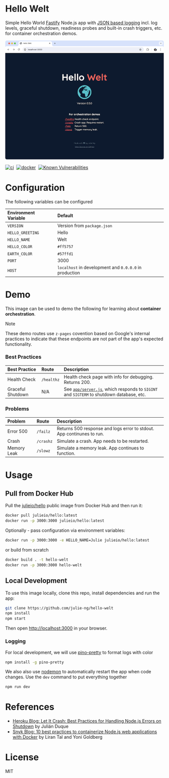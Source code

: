 # Hello Welt

Simple Hello World [Fastify](https://www.fastify.io/) Node.js app with [JSON based logging](https://getpino.io/) incl. log levels, graceful shutdown, readiness probes and built-in crash triggers, etc. for container orchestration demos. 

<img src="https://raw.githubusercontent.com/julie-ng/hello-welt/main/preview.png" alt="Hello Welt Preview" width="600">

[![ci](https://github.com/julie-ng/hello-welt/actions/workflows/ci.yaml/badge.svg)](https://github.com/julie-ng/hello-welt/actions/workflows/ci.yaml)&nbsp;
[![docker](https://github.com/julie-ng/hello-welt/actions/workflows/docker.yaml/badge.svg)](https://github.com/julie-ng/hello-welt/actions/workflows/docker.yaml)&nbsp;
[![Known Vulnerabilities](https://snyk.io/test/github/julie-ng/hello-welt/badge.svg)](https://snyk.io/test/github/julie-ng/hello-welt)

# Configuration

The following variables can be configured

| Environment Variable | Default |
|:--|:--|
| `VERSION` | Version from `package.json` |
| `HELLO_GREETING` | Hello |
| `HELLO_NAME` | Welt |
| `HELLO_COLOR` | `#ff5757` |
| `EARTH_COLOR` | `#57ffd1` |
| `PORT` | 3000 |
| `HOST` | `localhost` in development and `0.0.0.0` in production |

# Demo 

This image can be used to demo the following for learning about **container orchestration**.

> [!NOTE]  
> These demo routes use `z-pages` covention based on Google's internal practices to indicate that these endpoints are not part of the app's expected functionality.

### Best Practices

| Best Practice | Route | Description |
|:--|:--|:--|
| Health Check | `/healthz` | Health check page with info for debugging. Returns 200. |
| Graceful Shutdown | N/A | See [`app/server.js`](./app/server.js), which responds to `SIGINT` and `SIGTERM` to shutdown database, etc. |


### Problems

| Problem | Route | Description |
|:--|:--|:--|
| Error 500 | `/failz` | Returns 500 response and logs error to stdout. App continunes to run. |
| Crash | `/crashz` | Simulate a crash. App needs to be restarted. |
| Memory Leak | `/slowz` | Simulate a memory leak. App continues to function. |


# Usage

## Pull from Docker Hub

Pull the [julieio/hello](https://hub.docker.com/repository/docker/julieio/hello) public image from Docker Hub and then run it:

```bash
docker pull julieio/hello:latest
docker run -p 3000:3000 julieio/hello:latest
```

Optionally - pass configuration via environment variables:

```bash
docker run -p 3000:3000 -e HELLO_NAME=Julie julieio/hello:latest
```

or build from scratch

```bash
docker build . -t hello-welt
docker run -p 3000:3000 hello-welt
```

## Local Development

To use this image locally, clone this repo, install dependencies and run the app:

```bash
git clone https://github.com/julie-ng/hello-welt
npm install
npm start
```

Then open [http://localhost:3000](http://localhost:3000) in your browser.

### Logging

For local development, we will use [pino-pretty](https://github.com/pinojs/pino-pretty) to format logs with color

```bash
npm install -g pino-pretty
```

We also also use [nodemon](https://nodemon.io/) to automatically restart the app when code changes. Use the `dev` command to put everything together

```bash
npm run dev
```

# References

- [Heroku Blog: Let It Crash: Best Practices for Handling Node.js Errors on Shutdown](https://blog.heroku.com/best-practices-nodejs-errors) by Julián Duque
- [Snyk Blog: 10 best practices to containerize Node.js web applications with Docker](https://snyk.io/blog/10-best-practices-to-containerize-nodejs-web-applications-with-docker/) by 
Liran Tal and Yoni Goldberg

# License

MIT
